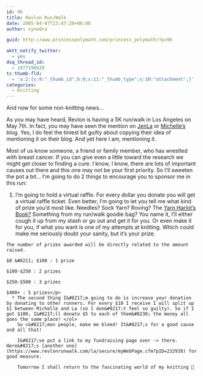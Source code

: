 ```yaml
---
id: 96
title: Revlon Run/Walk
date: 2005-04-07T13:47:20+00:00
author: synedra

guid: http://www.princesspolymath.com/princess_polymath/?p=96

aktt_notify_twitter:
  - yes
dsq_thread_id:
  - 1877196629
tc-thumb-fld:
  - 'a:2:{s:9:"_thumb_id";b:0;s:11:"_thumb_type";s:10:"attachment";}'
categories:
  - Knitting
---
```

And now for some non-knitting news&#8230;
  
As you may have heard, Revlon is having a 5K run/walk in Los Angeles on May 7th. In fact, you may have seen the mention on [JenLa](http://www.knottygirls.com/jenlablog/) or [Michelle&#8217;s](http://www.fickleknitter.com/) blog. Yes, I do feel the tiniest bit guilty about copying their idea of mentioning it on their blog. And yet here I am, mentioning it.
  
Most of us know someone, a friend or family member, who has wrestled with breast cancer. If you can give even a little toward the research we might get closer to finding a cure. I know, I know, there are lots of important causes out there and this one may not be your first priority. So I&#8217;ll sweeten the pot a bit&#8230; I&#8217;m going to do 2 things to encourage you to sponsor me in this run:

  1. I&#8217;m going to hold a virtual raffle. For every dollar you donate you will get a virtual raffle ticket. Even better, I&#8217;m going to let you tell me what kind of prize you&#8217;d most like. Needles? Sock Yarn? Roving? The [Yarn Harlot&#8217;s Book?](http://www.yarnharlot.ca/blog/) Something from my run/walk goodie bag? You name it, I&#8217;ll either cough it up from my stash or go out and get it for you. Or even make it for you, if what you want is one of my attempts at knitting. Which could make me seriously doubt your sanity, but it&#8217;s your prize.
  
    The number of prizes awarded will be directly related to the amount raised.
  
    $0 &#8211; $100 : 1 prize
  
    $100-$250 : 2 prizes
  
    $250-$500 : 3 prizes
  
    $400+ : 5 prizes</p> 
      * The second thing I&#8217;m going to do is increase your donation by donating to other runners. For every $10 I receive I will split up $1 between Michelle and La (so I don&#8217;t feel so guilty). So if I get $100, I&#8217;ll donate $5 to each of them&#8230; the money all goes the same place! </ol> 
        So c&#8217;mon people, make me bleed! It&#8217;s for a good cause and all that!
  
        I&#8217;ve put a link to my fundraising page over -> there. Here&#8217;s [another one](https://www.revlonrunwalk.com/la/secure/myWebPage.cfm?pID=232938) for good measure.
  
        Tomorrow I shall return to the fascinating world of my knitting 🙂
